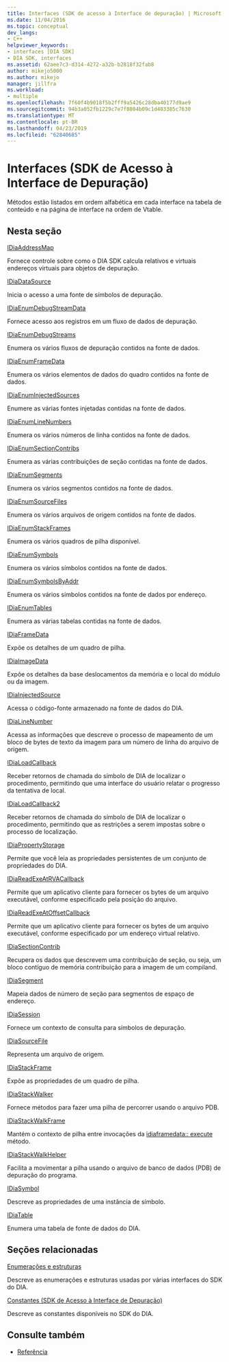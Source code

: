 ```yaml
---
title: Interfaces (SDK de acesso à Interface de depuração) | Microsoft Docs
ms.date: 11/04/2016
ms.topic: conceptual
dev_langs:
- C++
helpviewer_keywords:
- interfaces [DIA SDK]
- DIA SDK, interfaces
ms.assetid: 62aee7c3-d314-4272-a32b-b2818f32fab8
author: mikejo5000
ms.author: mikejo
manager: jillfra
ms.workload:
- multiple
ms.openlocfilehash: 7f60f4b9018f5b2fff9a5426c28dba40177d9ae9
ms.sourcegitcommit: 94b3a052fb1229c7e7f8804b09c1d403385c7630
ms.translationtype: MT
ms.contentlocale: pt-BR
ms.lasthandoff: 04/23/2019
ms.locfileid: "62840685"
---
```

# <a name="interfaces-debug-interface-access-sdk"></a>Interfaces (SDK de Acesso à Interface de Depuração)
Métodos estão listados em ordem alfabética em cada interface na tabela de conteúdo e na página de interface na ordem de Vtable.

## <a name="in-this-section"></a>Nesta seção

[IDiaAddressMap](../../debugger/debug-interface-access/idiaaddressmap.md)

Fornece controle sobre como o DIA SDK calcula relativos e virtuais endereços virtuais para objetos de depuração.

[IDiaDataSource](../../debugger/debug-interface-access/idiadatasource.md)

Inicia o acesso a uma fonte de símbolos de depuração.

[IDiaEnumDebugStreamData](../../debugger/debug-interface-access/idiaenumdebugstreamdata.md)

Fornece acesso aos registros em um fluxo de dados de depuração.

[IDiaEnumDebugStreams](../../debugger/debug-interface-access/idiaenumdebugstreams.md)

Enumera os vários fluxos de depuração contidos na fonte de dados.

[IDiaEnumFrameData](../../debugger/debug-interface-access/idiaenumframedata.md)

Enumera os vários elementos de dados do quadro contidos na fonte de dados.

[IDiaEnumInjectedSources](../../debugger/debug-interface-access/idiaenuminjectedsources.md)

Enumere as várias fontes injetadas contidas na fonte de dados.

[IDiaEnumLineNumbers](../../debugger/debug-interface-access/idiaenumlinenumbers.md)

Enumera os vários números de linha contidos na fonte de dados.

[IDiaEnumSectionContribs](../../debugger/debug-interface-access/idiaenumsectioncontribs.md)

Enumera as várias contribuições de seção contidas na fonte de dados.

[IDiaEnumSegments](../../debugger/debug-interface-access/idiaenumsegments.md)

Enumera os vários segmentos contidos na fonte de dados.

[IDiaEnumSourceFiles](../../debugger/debug-interface-access/idiaenumsourcefiles.md)

Enumera os vários arquivos de origem contidos na fonte de dados.

[IDiaEnumStackFrames](../../debugger/debug-interface-access/idiaenumstackframes.md)

Enumera os vários quadros de pilha disponível.

[IDiaEnumSymbols](../../debugger/debug-interface-access/idiaenumsymbols.md)

Enumera os vários símbolos contidos na fonte de dados.

[IDiaEnumSymbolsByAddr](../../debugger/debug-interface-access/idiaenumsymbolsbyaddr.md)

Enumera os vários símbolos contidos na fonte de dados por endereço.

[IDiaEnumTables](../../debugger/debug-interface-access/idiaenumtables.md)

Enumera as várias tabelas contidas na fonte de dados.

[IDiaFrameData](../../debugger/debug-interface-access/idiaframedata.md)

Expõe os detalhes de um quadro de pilha.

[IDiaImageData](../../debugger/debug-interface-access/idiaimagedata.md)

Expõe os detalhes da base deslocamentos da memória e o local do módulo ou da imagem.

[IDiaInjectedSource](../../debugger/debug-interface-access/idiainjectedsource.md)

Acessa o código-fonte armazenado na fonte de dados do DIA.

[IDiaLineNumber](../../debugger/debug-interface-access/idialinenumber.md)

Acessa as informações que descreve o processo de mapeamento de um bloco de bytes de texto da imagem para um número de linha do arquivo de origem.

[IDiaLoadCallback](../../debugger/debug-interface-access/idialoadcallback.md)

Receber retornos de chamada do símbolo de DIA de localizar o procedimento, permitindo que uma interface do usuário relatar o progresso da tentativa de local.

[IDiaLoadCallback2](../../debugger/debug-interface-access/idialoadcallback2.md)

Receber retornos de chamada do símbolo de DIA de localizar o procedimento, permitindo que as restrições a serem impostas sobre o processo de localização.

[IDiaPropertyStorage](../../debugger/debug-interface-access/idiapropertystorage.md)

Permite que você leia as propriedades persistentes de um conjunto de propriedades do DIA.

[IDiaReadExeAtRVACallback](../../debugger/debug-interface-access/idiareadexeatrvacallback.md)

Permite que um aplicativo cliente para fornecer os bytes de um arquivo executável, conforme especificado pela posição do arquivo.

[IDiaReadExeAtOffsetCallback](../../debugger/debug-interface-access/idiareadexeatoffsetcallback.md)

Permite que um aplicativo cliente para fornecer os bytes de um arquivo executável, conforme especificado por um endereço virtual relativo.

[IDiaSectionContrib](../../debugger/debug-interface-access/idiasectioncontrib.md)

Recupera os dados que descrevem uma contribuição de seção, ou seja, um bloco contíguo de memória contribuição para a imagem de um compiland.

[IDiaSegment](../../debugger/debug-interface-access/idiasegment.md)

Mapeia dados de número de seção para segmentos de espaço de endereço.

[IDiaSession](../../debugger/debug-interface-access/idiasession.md)

Fornece um contexto de consulta para símbolos de depuração.

[IDiaSourceFile](../../debugger/debug-interface-access/idiasourcefile.md)

Representa um arquivo de origem.

[IDiaStackFrame](../../debugger/debug-interface-access/idiastackframe.md)

Expõe as propriedades de um quadro de pilha.

[IDiaStackWalker](../../debugger/debug-interface-access/idiastackwalker.md)

Fornece métodos para fazer uma pilha de percorrer usando o arquivo PDB.

[IDiaStackWalkFrame](../../debugger/debug-interface-access/idiastackwalkframe.md)

Mantém o contexto de pilha entre invocações da [idiaframedata:: execute](../../debugger/debug-interface-access/idiaframedata-execute.md) método.

[IDiaStackWalkHelper](../../debugger/debug-interface-access/idiastackwalkhelper.md)

Facilita a movimentar a pilha usando o arquivo de banco de dados (PDB) de depuração do programa.

[IDiaSymbol](../../debugger/debug-interface-access/idiasymbol.md)

Descreve as propriedades de uma instância de símbolo.

[IDiaTable](../../debugger/debug-interface-access/idiatable.md)

Enumera uma tabela de fonte de dados do DIA.

## <a name="related-sections"></a>Seções relacionadas
[Enumerações e estruturas](../../debugger/debug-interface-access/enumerations-and-structures.md)

Descreve as enumerações e estruturas usadas por várias interfaces do SDK do DIA.

[Constantes (SDK de Acesso à Interface de Depuração)](../../debugger/debug-interface-access/constants-debug-interface-access-sdk.md)

Descreve as constantes disponíveis no SDK do DIA.

## <a name="see-also"></a>Consulte também

- [Referência](../../debugger/debug-interface-access/debug-interface-access-sdk-reference.md)